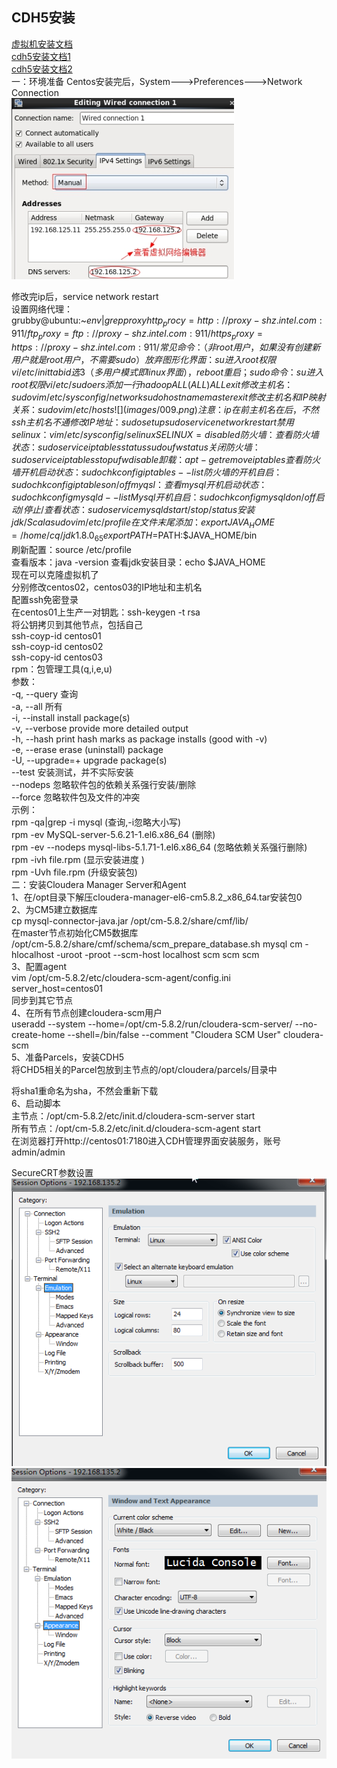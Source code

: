 ## CDH5安装
[虚拟机安装文档](http://www.cnblogs.com/shishanyuan/p/4701510.html)  
[cdh5安装文档1](https://www.zybuluo.com/sasaki/note/242142)  
[cdh5安装文档2](http://www.jianshu.com/p/57179e03795f)    
一：环境准备
Centos安装完后，System--->Preferences--->Network Connection  
![设置ip地址 ](images/008.jpeg)  

修改完ip后，service network restart  
设置网络代理：  
grubby@ubuntu:~$env|grep proxy  
http_procy=http://proxy-shz.intel.com:911/  
ftp_proxy=ftp://proxy-shz.intel.com:911/  
https_proxy=https://proxy-shz.intel.com:911/  
常见命令：（非root用户，如果没有创建新用户就是root用户，不需要sudo）  
放弃图形化界面：su进入root权限  vi /etc/inittab   id选3 （多用户模式即linux界面），reboot重启；  
sudo命令：su进入root权限  vi /etc/sudoers 添加一行 hadoop ALL(ALL) ALL    exit  
修改主机名：sudo vim /etc/sysconfig/network   sudo hostname master   exit  
修改主机名和IP映射关系：sudo vim /etc/hosts  
![](images/009.png)  
注意：ip在前主机名在后，不然ssh 主机名不通  
修改IP地址：sudo setup     sudo service network restart           
禁用selinux：vim /etc/sysconfig/selinux    SELINUX=disabled  
防火墙：  
查看防火墙状态：sudo service iptables status     sudo ufw status  
关闭防火墙：sudo service iptables stop              ufw disable          卸载：apt-get remove iptables
查看防火墙开机启动状态：sudo chkconfig iptables --list    
防火墙的开机自启：sudo chkconfig iptables on/off  
myqsl：  
查看mysql开机启动状态：sudo chkconfig mysqld --list     
Mysql开机自启：sudo chkconfig mysqld on/off  
启动/停止/查看状态：sudo service mysqld start/stop/status                                       
安装jdk / Scala  
sudo vim /etc/profile  
在文件末尾添加：export JAVA_HOME=/home/cq/jdk1.8.0_65  
                              export PATH=$PATH:$JAVA_HOME/bin  
刷新配置：source /etc/profile  
查看版本：java -version    查看jdk安装目录：echo $JAVA_HOME  
现在可以克隆虚拟机了  
分别修改centos02，centos03的IP地址和主机名  
配置ssh免密登录  
在centos01上生产一对钥匙：ssh-keygen -t rsa  
将公钥拷贝到其他节点，包括自己  
ssh-coyp-id centos01  
ssh-coyp-id centos02  
ssh-copy-id centos03  
rpm：包管理工具(q,i,e,u)  
参数：  
-q, --query                        查询  
-a, --all                             所有  
-i, --install                         install package(s)  
-v, --verbose                    provide more detailed output  
-h, --hash                         print hash marks as package installs (good with -v)  
-e, --erase                        erase (uninstall) package  
-U, --upgrade=<packagefile>+      upgrade package(s)  
--test                                安装测试，并不实际安装  
--nodeps                          忽略软件包的依赖关系强行安装/删除  
--force                             忽略软件包及文件的冲突  
示例：  
rpm -qa|grep -i mysql                              (查询,-i忽略大小写)  
rpm -ev MySQL-server-5.6.21-1.el6.x86_64           (删除)  
rpm -ev --nodeps mysql-libs-5.1.71-1.el6.x86_64    (忽略依赖关系强行删除)  
rpm -ivh file.rpm                                  (显示安装进度 )  
rpm -Uvh file.rpm                                  (升级安装包)  
二：安装Cloudera Manager Server和Agent  
1、在/opt目录下解压cloudera-manager-el6-cm5.8.2_x86_64.tar安装包0  
2、为CM5建立数据库  
cp mysql-connector-java.jar /opt/cm-5.8.2/share/cmf/lib/  
在master节点初始化CM5数据库  
/opt/cm-5.8.2/share/cmf/schema/scm_prepare_database.sh mysql cm -hlocalhost -uroot -proot --scm-host localhost scm scm scm  
3、配置agent  
vim /opt/cm-5.8.2/etc/cloudera-scm-agent/config.ini   
server_host=centos01  
同步到其它节点  
4、在所有节点创建cloudera-scm用户  
useradd --system --home=/opt/cm-5.8.2/run/cloudera-scm-server/ --no-create-home --shell=/bin/false --comment "Cloudera SCM User" cloudera-scm   
5、准备Parcels，安装CDH5  
将CHD5相关的Parcel包放到主节点的/opt/cloudera/parcels/目录中  

将sha1重命名为sha，不然会重新下载  
6、启动脚本  
主节点：/opt/cm-5.8.2/etc/init.d/cloudera-scm-server start  
所有节点：/opt/cm-5.8.2/etc/init.d/cloudera-scm-agent start  
在浏览器打开http://centos01:7180进入CDH管理界面安装服务，账号admin/admin  

SecureCRT参数设置  
![](images/010.png)  
![](images/011.png)  